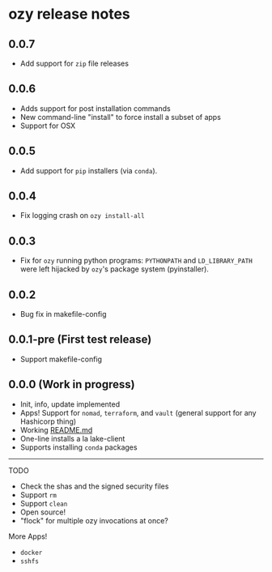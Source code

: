 # ozy release notes

## 0.0.7
* Add support for `zip` file releases

## 0.0.6
* Adds support for post installation commands
* New command-line "install" to force install a subset of apps
* Support for OSX

## 0.0.5
* Add support for `pip` installers (via `conda`).

## 0.0.4
* Fix logging crash on `ozy install-all`

## 0.0.3
* Fix for `ozy` running python programs: `PYTHONPATH` and `LD_LIBRARY_PATH` were left hijacked by
  `ozy`'s package system (pyinstaller).

## 0.0.2
* Bug fix in makefile-config


## 0.0.1-pre (First test release)
* Support makefile-config

## 0.0.0 (Work in progress) 
* Init, info, update implemented
* Apps! Support for `nomad`, `terraform`, and `vault` (general support for any Hashicorp thing)
* Working [README.md](README.md) 
* One-line installs a la lake-client 
* Supports installing `conda` packages


---

TODO
* Check the shas and the signed security files
* Support `rm`
* Support `clean`
* Open source! 
* "flock" for multiple ozy invocations at once?

More Apps!
* `docker`
* `sshfs`
